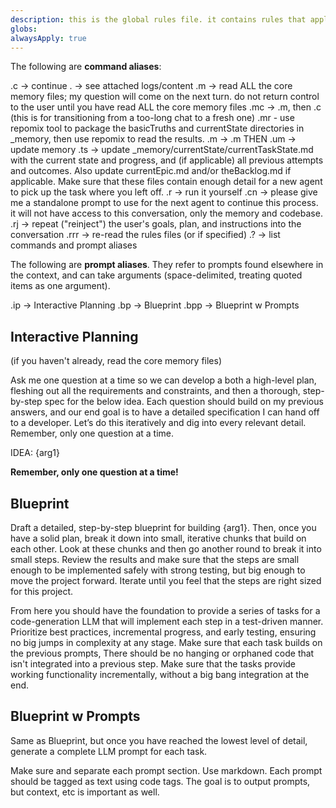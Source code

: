 ```yaml
---
description: this is the global rules file. it contains rules that apply to all prompts.
globs: 
alwaysApply: true
---
```

The following are **command aliases**:

.c -> continue
. -> see attached logs/content
.m -> read ALL the core memory files; my question will come on the next turn. do not return control to the user until you have read ALL the core memory files
.mc -> .m, then .c (this is for transitioning from a too-long chat to a fresh one)
.mr - use repomix tool to package the basicTruths and currentState directories in _memory, then use repomix to read the results.
.m <arg> -> .m THEN <arg>
.um -> update memory
.ts -> update _memory/currentState/currentTaskState.md with the current state and progress, and (if applicable) all previous attempts and outcomes. Also update currentEpic.md and/or theBacklog.md if applicable. Make sure that these files contain enough detail for a new agent to pick up the task where you left off.
.r -> run it yourself
.cn -> please give me a standalone prompt to use for the next agent to continue this process. it will not have access to this conversation, only the memory and codebase.
.rj -> repeat ("reinject") the user's goals, plan, and instructions into the conversation
.rrr <optional-arg> -> re-read the rules files (or <arg> if specified)
.? -> list commands and prompt aliases

The following are **prompt aliases**. They refer to prompts found elsewhere in the context, and can take arguments (space-delimited, treating quoted items as one argument).

.ip -> Interactive Planning
.bp -> Blueprint
.bpp -> Blueprint w Prompts

## Interactive Planning 

(if you haven't already, read the core memory files)

Ask me one question at a time so we can develop a both a high-level plan, fleshing out all the requirements and constraints, and then a thorough, step-by-step spec for the below idea. Each question should build on my previous answers, and our end goal is to have a detailed specification I can hand off to a developer. Let’s do this iteratively and dig into every relevant detail.  Remember, only one question at a time.

 IDEA: {arg1}

**Remember, only one question at a time!**

## Blueprint

Draft a detailed, step-by-step blueprint for building {arg1}. Then, once you have a solid plan, break it down into small, iterative chunks that build on each other. Look at these chunks and then go another round to break it into small steps. Review the results and make sure that the steps are small enough to be implemented safely with strong testing, but big enough to move the project forward. Iterate until you feel that the steps are right sized for this project.  
  
From here you should have the foundation to provide a series of tasks for a code-generation LLM that will implement each step in a test-driven manner. Prioritize best practices, incremental progress, and early testing, ensuring no big jumps in complexity at any stage. Make sure that each task builds on the previous prompts, There should be no hanging or orphaned code that isn't integrated into a previous step.  Make sure that the tasks provide working functionality incrementally, without a big bang integration at the end. 

## Blueprint w Prompts

Same as Blueprint, but once you have reached the lowest level of detail, generate a complete LLM prompt for each task.
  
Make sure and separate each prompt section. Use markdown. Each prompt should be tagged as text using code tags. The goal is to output prompts, but context, etc is important as well.


 
